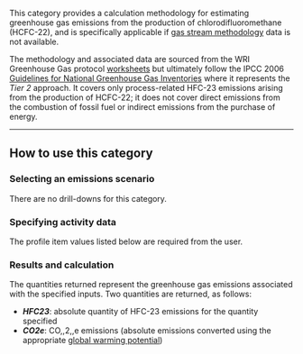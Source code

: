 This category provides a calculation methodology for estimating
greenhouse gas emissions from the production of chlorodifluoromethane
(HCFC-22), and is specifically applicable if [gas stream
methodology](HCFC22_gas_stream) data is not available.

The methodology and associated data are sourced from the WRI Greenhouse
Gas protocol
[worksheets](http://www.ghgprotocol.org/calculation-tools/all-tools) but
ultimately follow the IPCC 2006 [Guidelines for National Greenhouse Gas
Inventories](http://www.ipcc-nggip.iges.or.jp/public/2006gl/index.html)
where it represents the *Tier 2* approach. It covers only
process-related HFC-23 emissions arising from the production of HCFC-22;
it does not cover direct emissions from the combustion of fossil fuel or
indirect emissions from the purchase of energy.

-----

## How to use this category

### Selecting an emissions scenario

There are no drill-downs for this category.

### Specifying activity data

The profile item values listed below are required from the user.

### Results and calculation

The quantities returned represent the greenhouse gas emissions
associated with the specified inputs. Two quantities are returned, as
follows:

  - ***HFC23***: absolute quantity of HFC-23 emissions for the quantity
    specified
  - ***CO2e***: CO,,2,,e emissions (absolute emissions converted using
    the appropriate [global warming
    potential](Greenhouse_gases_Global_warming_potentials))
